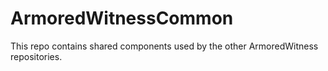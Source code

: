 # ArmoredWitnessCommon

This repo contains shared components used by the other ArmoredWitness repositories.
